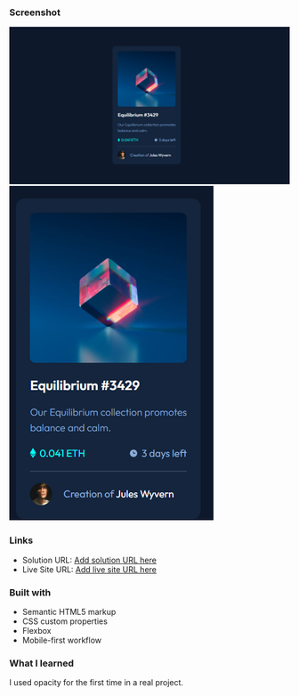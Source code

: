 
### Screenshot

![](./screenshots/desktop.jpg)
![](./screenshots/mobile.PNG)

### Links

- Solution URL: [Add solution URL here](https://github.com/Wellissonb/nft-card-preview)
- Live Site URL: [Add live site URL here](https://wellissonb.github.io/nft-card-preview/)



### Built with

- Semantic HTML5 markup
- CSS custom properties
- Flexbox
- Mobile-first workflow

### What I learned

I used opacity for the first time in a real project.


